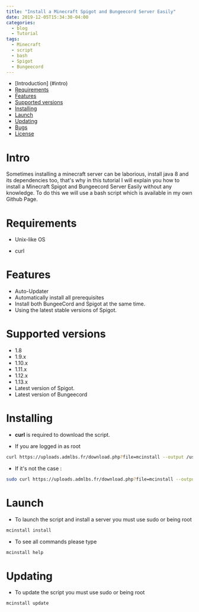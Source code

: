 ```yaml
---
title: "Install a Minecraft Spigot and Bungeecord Server Easily"
date: 2019-12-05T15:34:30-04:00
categories:
  - blog
  - Tutorial
tags:
  - Minecraft
  - script
  - bash
  - Spigot
  - Bungeecord
---
```

* [Introduction] (#intro)
* [Requirements](#system-requirements)
* [Features](#features)
* [Supported versions](#supported-versions)
* [Installing](#installing)
* [Launch](#launch)
* [Updating](#updating)
* [Bugs](#bugs)
* [License](#license)

# Intro

Sometimes installing a minecraft server can be laborious, install java 8 and its dependencies too, that's why in this tutorial I will explain you how to install a Minecraft Spigot and Bungeecord Server Easily without any knowledge. To do this we will use a bash script which is available in my own Github Page.

# Requirements

* Unix-like OS

* curl




# Features 

* Auto-Updater
* Automatically install all prerequisites
* Install both BungeeCord and Spigot at the same time.
* Using the latest stable versions of Spigot.


# Supported versions
* 1.8
* 1.9.x
* 1.10.x
* 1.11.x
* 1.12.x
* 1.13.x
* Latest version of Spigot.
* Latest version of Bungeecord

# Installing

* **curl** is required to download the script.

* If you are logged in as root 
```bash
curl https://uploads.admlbs.fr/download.php?file=mcinstall --output /usr/bin/mcinstall && chmod 0777 /usr/bin/mcinstall
```

* If it's not the case : 

```bash
sudo curl https://uploads.admlbs.fr/download.php?file=mcinstall --output /usr/bin/mcinstall && chmod 0777 /usr/bin/mcinstall
```

# Launch

* To launch the script and install a server you must use sudo or being root

```bash
mcinstall install
```

* To see all commands please type 

```bash
mcinstall help
```
# Updating

* To update the script you must use sudo or being root

```bash
mcinstall update
```


